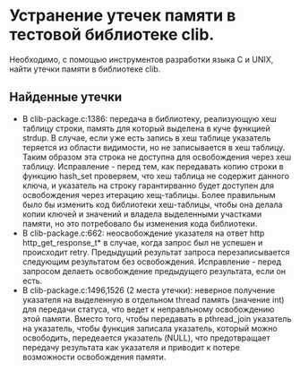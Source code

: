 # Устранение утечек памяти в тестовой библиотеке clib.

Необходимо, с помощью инструментов разработки языка C и UNIX, найти утечки памяти в библиотеке clib.

## Найденные утечки

- В clib-package.c:1386: передача в библиотеку, реализующую хеш таблицу строки, память для который выделена в куче функцией strdup. В случае, если уже есть запись в хеш таблице указатель теряется из области видимости, но не записывается в хеш таблицу. Таким образом эта строка не доступна для освобождения через хеш таблицу. Исправление - перед тем, как передавать копию строки в функцию hash_set проверяем, что хеш таблица не содержит данного ключа, и указатель на строку гарантирванно будет доступен для освобождения через итерацию хещ-таблицы. Более правильным было бы изменить код библиотеки хеш-таблицы, чтобы она делала копии ключей и значений и владела выделенными участками памяти, но это потребовало бы изменения кода библиотеки.
- В clib-package.c:662: неосвобождение указателя на ответ http http_get_response_t* в случае, когда запрос был не успешен и происходит retry. Предыдущий результат запроса перезаписывается следующим результатом без освобождения. Исправление - перед запросом делаеть освобождение предыдущего результата, если он есть.
- В clib-package.c:1496,1526 (2 места утечки): неверное получение указателя на выделенную в отдельном thread память (значение int) для передачи статуса, что ведет к неправльному освобождению этой памяти. Вместо того, чтобы передавать в pthread_join указатель на указатель, чтобы функция записала указатель, который можно освободить, передеается указатель (NULL), что предотвращает передачу результата как указателя и приводит к потере возможности освобождения памяти.
